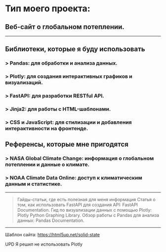 # Тип моего проекта:
## Веб-сайт о глобальном потеплении.
--------------------------------------------------------------------------------------------
## Библиотеки, которые я буду использовать
### > Pandas: для обработки и анализа данных.
### > Plotly: для создания интерактивных графиков и визуализаций.
### > FastAPI: для разработки RESTful API.
### > Jinja2: для работы с HTML-шаблонами.
### > CSS и JavaScript: для стилизации и добавления интерактивности на фронтенде.
## Референсы, которые мне пригодятся
### > NASA Global Climate Change: информация о глобальном потеплении и данные о климате.
### > NOAA Climate Data Online: доступ к климатическим данным и статистике.
--------------------------------------------------------------------------------------------
>Гайды-статьи, где есть полезная для меня информация
>Статья о том, как использовать FastAPI для создания API: FastAPI Documentation.
>Гид по визуализации данных с помощью Plotly: Plotly Python Graphing Library.
>Обзор работы с Pandas для анализа данных: Pandas Documentation.
--------------------------------------------------------------------------------------------
Шаблон сайта: https://html5up.net/solid-state


UPD Я решил не использовать Plotly
